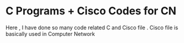 # C Programs + Cisco Codes for CN
 Here , I have done so many code related C and Cisco file . Cisco file is basically used in Computer Network
